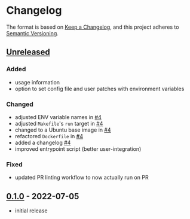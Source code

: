# Changelog

The format is based on [Keep a Changelog](https://keepachangelog.com/en/1.1.0/), and this project adheres to [Semantic Versioning](https://semver.org/spec/v2.0.0.html).

## [Unreleased](https://github.com/georglauterbach/k8s-dns/compare/v0.1.0...HEAD)

### Added

- usage information
- option to set config file and user patches with environment variables

### Changed

- adjusted ENV variable names in [#4](https://github.com/georglauterbach/k8s-dns/pull/4)
- adjusted `Makefile`'s `run` target in [#4](https://github.com/georglauterbach/k8s-dns/pull/4)
- changed to a Ubuntu base image in [#4](https://github.com/georglauterbach/k8s-dns/pull/4)
- refactored `Dockerfile` in [#4](https://github.com/georglauterbach/k8s-dns/pull/4)
- added a changelog [#4](https://github.com/georglauterbach/k8s-dns/pull/4)
- improved entrypoint script (better user-integration)

### Fixed

- updated PR linting workflow to now actually run on PR

## [0.1.0] - 2022-07-05

- initial release

[0.1.0]: https://github.com/georglauterbach/k8s-dns/releases/tag/v0.0.1
